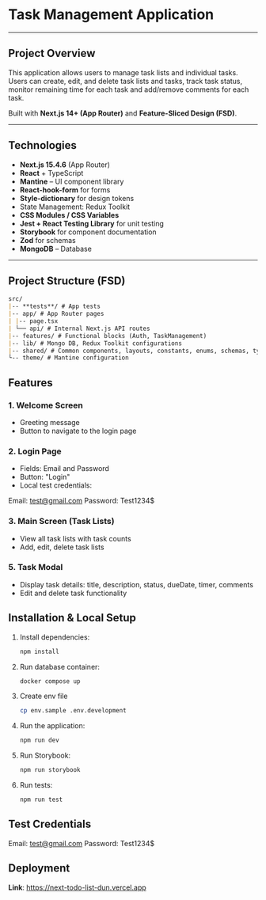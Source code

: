 # Task Management Application

---

## Project Overview

This application allows users to manage task lists and individual tasks. Users can create, edit, and delete task lists and tasks, track task status, monitor remaining time for each task and add/remove comments for each task.

Built with **Next.js 14+ (App Router)** and **Feature-Sliced Design (FSD)**.

---

## Technologies

- **Next.js 15.4.6** (App Router)
- **React** + TypeScript
- **Mantine** – UI component library
- **React-hook-form** for forms
- **Style-dictionary** for design tokens
- State Management: Redux Toolkit
- **CSS Modules / CSS Variables**
- **Jest + React Testing Library** for unit testing
- **Storybook** for component documentation
- **Zod** for schemas
- **MongoDB** – Database

---

## Project Structure (FSD)

```md
src/
|-- **tests**/ # App tests
|-- app/ # App Router pages
| |-- page.tsx
| └── api/ # Internal Next.js API routes
|-- features/ # Functional blocks (Auth, TaskManagement)
|-- lib/ # Mongo DB, Redux Toolkit configurations
|-- shared/ # Common components, layouts, constants, enums, schemas, types, middlewares and utils
└-- theme/ # Mantine configuration
```

## Features

### 1. Welcome Screen

- Greeting message
- Button to navigate to the login page

### 2. Login Page

- Fields: Email and Password
- Button: "Login"
- Local test credentials:

Email: test@gmail.com
Password: Test1234$

### 3. Main Screen (Task Lists)

- View all task lists with task counts
- Add, edit, delete task lists

### 5. Task Modal

- Display task details: title, description, status, dueDate, timer, comments
- Edit and delete task functionality

## Installation & Local Setup

1. Install dependencies:
   ```sh
   npm install
   ```
2. Run database container:
   ```sh
   docker compose up
   ```
3. Create env file
   ```sh
   cp env.sample .env.development
   ```
4. Run the application:
   ```sh
   npm run dev
   ```
5. Run Storybook:
   ```sh
   npm run storybook
   ```
6. Run tests:
   ```sh
   npm run test
   ```

## Test Credentials

Email: test@gmail.com
Password: Test1234$

## Deployment

**Link**: https://next-todo-list-dun.vercel.app
